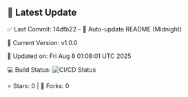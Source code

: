 ## 🚀 Latest Update

✅ Last Commit: 14dfb22 - 🤖 Auto-update README (Midnight)

🌟 Current Version: v1.0.0

📅 Updated on: Fri Aug  8 01:08:01 UTC 2025

💻 Build Status: ![CI/CD Status](https://github.com/SaiAryan1784/wedding_frontend/actions/workflows/update-readme.yml/badge.svg)

⭐️ Stars: 0 | 🍴 Forks: 0
